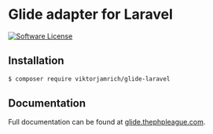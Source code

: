 # Glide adapter for Laravel

[![Software License](https://img.shields.io/badge/license-MIT-brightgreen.svg?style=flat-square)](https://github.com/thephpleague/glide-laravel/blob/master/LICENSE)

## Installation

```bash
$ composer require viktorjamrich/glide-laravel
```

## Documentation

Full documentation can be found at [glide.thephpleague.com](http://glide.thephpleague.com).
